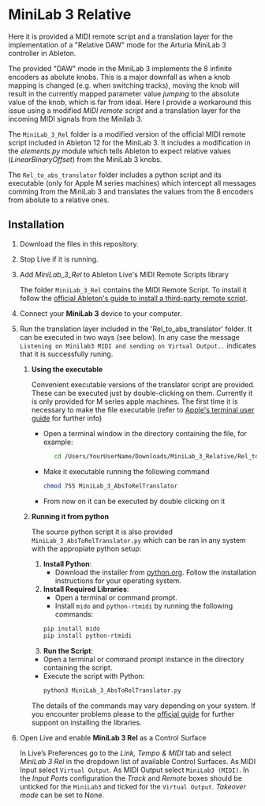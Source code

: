 # MiniLab 3 Relative
Here it is provided a MIDI remote script and a translation layer for the implementation of a "Relative DAW" mode for the Arturia MiniLab 3 controller in Ableton.

The provided "DAW" mode in the MiniLab 3 implements the 8 infinite encoders as abolute knobs. This is a major downfall as when a knob mapping is changed (e.g. when switching tracks), moving the knob will result in the currently mapped parameter value *jumping* to the absolute value of the knob, which is far from ideal. Here I provide a workaround this issue using a modified *MIDI remote script* and a translation layer for the incoming MIDI signals from the Minilab 3.

The `MiniLab_3_Rel` folder is a modified version of the official MIDI remote script included in Ableton 12 for the MiniLab 3. It includes a modification in the *elements.py* module which tells Ableton to expect relative values (*LinearBinaryOffset*) from the MiniLab 3 knobs.

The `Rel_to_abs_translator` folder includes a python script and its executable (only for Apple M series machines) which intercept all messages comming from the MiniLab 3 and translates the values from the 8 encoders from abolute to a relative ones.

Installation
------------

1. Download the files in this repository.
1.	Stop Live if it is running.
1.	Add *MiniLab_3_Rel* to Ableton Live's MIDI Remote Scripts library

	The folder `MiniLab_3_Rel` contains the MIDI Remote Script. To install it follow the [official Ableton's guide to install a third-party remote script](https://help.ableton.com/hc/en-us/articles/209072009-Installing-third-party-remote-scripts).
1. Connect your **MiniLab 3** device to your computer.
1.	Run the translation layer included in the 'Rel_to_abs_translator' folder. It can be executed in two ways (see below). In any case the message `Listening on Minilab3 MIDI and sending on Virtual Output..` indicates that it is successfully runing.
    1) **Using the executable**
       
       Convenient executable versions of the translator script are provided. These can be executed just by double-clicking on them. Currently it is only provided for M series apple machines. The first time it is necessary to make the file executable (refer to [Apple's terminal user guide](https://support.apple.com/guide/terminal/make-a-file-executable-apdd100908f-06b3-4e63-8a87-32e71241bab4/mac) for further info)
    	- Open a terminal window in the directory containing the file, for example:
    	 	```bash
     		   cd /Users/YourUserName/Downloads/MiniLab_3_Relative/Rel_to_abs_translator/Executables/Apple_M
       		```
    	- Make it executable running the following command 
			```bash
     		chmod 755 MiniLab_3_AbsToRelTranslator
     		```
     	- From now on it can be executed by double clicking on it
    
    1) **Running it from python**
  
       The source python script it is also provided `MiniLab_3_AbsToRelTranslator.py` which can be ran in any system with the appropiate python setup:
       
        1) **Install Python**:
           - Download the installer from [python.org](https://www.python.org/downloads/). Follow the installation instructions for your operating system.
        1) **Install Required Libraries**:
            - Open a terminal or command prompt.
            - Install `mido` and `python-rtmidi` by running the following commands:
             ```bash
             pip install mido
             pip install python-rtmidi
             ```
        1) **Run the Script**:
          - Open a terminal or command prompt instance in the directory containing the script.
          - Execute the script with Python:
              ```bash
              python3 MiniLab_3_AbsToRelTranslator.py
              ```
        The details of the commands may vary depending on your system. If you encounter problems please to the [official guide](https://packaging.python.org/en/latest/tutorials/installing-packages/) for further suppont on installing the libraries.
1.	Open Live and enable **MiniLab 3 Rel** as a Control Surface

	In Live’s Preferences go to the *Link, Tempo & MIDI* tab and select *MiniLab 3 Rel* in the dropdown list of available Control Surfaces. As MIDI Input select `Virtual Output`. As MIDI Output select `MiniLab3 (MIDI)`. In the *Input Ports* configuration the *Track* and *Remote* boxes should be unticked for the `MiniLab3` and ticked for the `Virtual Output`. *Takeover mode* can be set to None.
